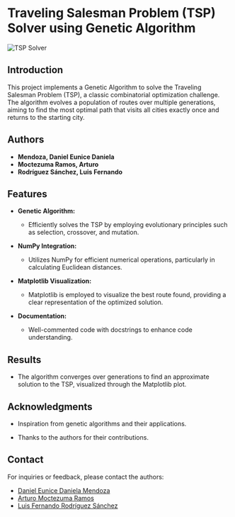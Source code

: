 # Traveling Salesman Problem (TSP) Solver using Genetic Algorithm

![TSP Solver](https://mlrose.readthedocs.io/en/stable/_images/tsp1.jpg)

## Introduction

This project implements a Genetic Algorithm to solve the Traveling Salesman Problem (TSP), a classic combinatorial optimization challenge. The algorithm evolves a population of routes over multiple generations, aiming to find the most optimal path that visits all cities exactly once and returns to the starting city.

## Authors

- **Mendoza, Daniel Eunice Daniela**
- **Moctezuma Ramos, Arturo**
- **Rodríguez Sánchez, Luis Fernando**

## Features

- **Genetic Algorithm:**
  - Efficiently solves the TSP by employing evolutionary principles such as selection, crossover, and mutation.

- **NumPy Integration:**
  - Utilizes NumPy for efficient numerical operations, particularly in calculating Euclidean distances.

- **Matplotlib Visualization:**
  - Matplotlib is employed to visualize the best route found, providing a clear representation of the optimized solution.

- **Documentation:**
  - Well-commented code with docstrings to enhance code understanding.

## Results
  - The algorithm converges over generations to find an approximate solution to the TSP, visualized through the Matplotlib plot.

## Acknowledgments
  - Inspiration from genetic algorithms and their applications.

  - Thanks to the authors for their contributions.

## Contact
For inquiries or feedback, please contact the authors:

- [Daniel Eunice Daniela Mendoza](mailto:me336620@uaeh.edu.mx)
- [Arturo Moctezuma Ramos](mailto:mo378764@uaeh.edu.mx)
- [Luis Fernando Rodríguez Sánchez](mailto:ro420898@uaeh.edu.mx)
